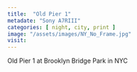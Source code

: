 ```yaml
---
title:  "Old Pier 1"
metadate: "Sony A7RIII"
categories: [ night, city, print ]
image: "/assets/images/NY_No_Frame.jpg"
visit: 
---
```

Old Pier 1 at Brooklyn Bridge Park in NYC
